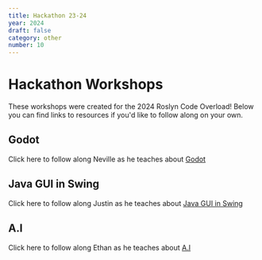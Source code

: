 ```yaml
---
title: Hackathon 23-24
year: 2024
draft: false
category: other
number: 10
---
```


# Hackathon Workshops 

These workshops were created for the 2024 Roslyn Code Overload! Below you can find links to resources if you'd like to follow along on your own.

## Godot

Click here to follow along Neville as he teaches about [Godot](https://drive.google.com/drive/folders/1ERQ8A4sOcLrpzfapW8RmqdAPjBN_ym55?usp=sharing)

## Java GUI in Swing

Click here to follow along Justin as he teaches about [Java GUI in Swing]()

## A.I

Click here to follow along Ethan as he teaches about [A.I](https://docs.google.com/presentation/d/1bKNvwBUceucNpFIJvHTEfMvCw0R2N47JQKWs7J4X5AA/edit#slide=id.p)

